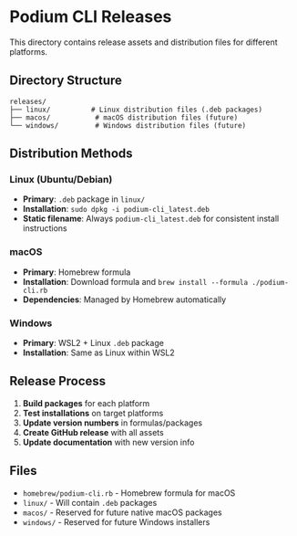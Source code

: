 # Podium CLI Releases

This directory contains release assets and distribution files for different platforms.

## Directory Structure

```
releases/
├── linux/          # Linux distribution files (.deb packages)
├── macos/           # macOS distribution files (future)
└── windows/         # Windows distribution files (future)
```

## Distribution Methods

### Linux (Ubuntu/Debian)
- **Primary**: `.deb` package in `linux/`
- **Installation**: `sudo dpkg -i podium-cli_latest.deb`
- **Static filename**: Always `podium-cli_latest.deb` for consistent install instructions

### macOS
- **Primary**: Homebrew formula
- **Installation**: Download formula and `brew install --formula ./podium-cli.rb`
- **Dependencies**: Managed by Homebrew automatically

### Windows
- **Primary**: WSL2 + Linux `.deb` package
- **Installation**: Same as Linux within WSL2

## Release Process

1. **Build packages** for each platform
2. **Test installations** on target platforms  
3. **Update version numbers** in formulas/packages
4. **Create GitHub release** with all assets
5. **Update documentation** with new version info

## Files

- `homebrew/podium-cli.rb` - Homebrew formula for macOS
- `linux/` - Will contain `.deb` packages
- `macos/` - Reserved for future native macOS packages
- `windows/` - Reserved for future Windows installers
